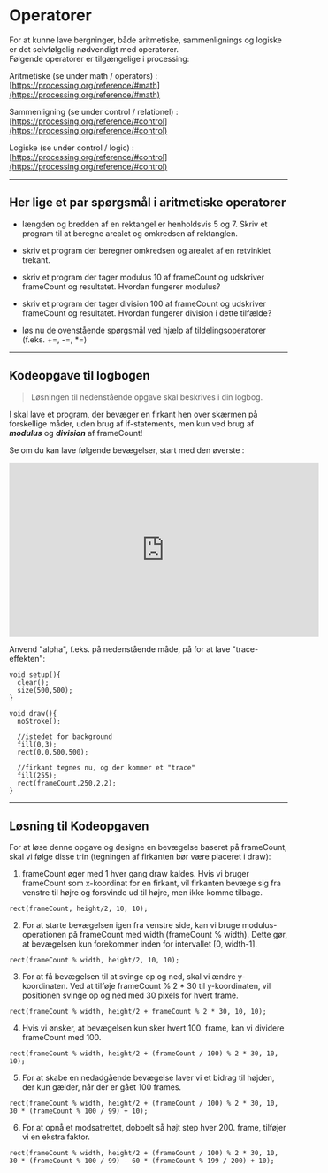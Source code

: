 # Operatorer 

For at kunne lave bergninger, både aritmetiske, sammenlignings og logiske er det selvfølgelig nødvendigt med operatorer.   
Følgende operatorer er tilgængelige i processing:

Aritmetiske (se under math / operators) :         
[https://processing.org/reference/#math](https://processing.org/reference/#math)    


Sammenligning (se under control / relationel) :    
[https://processing.org/reference/#control](https://processing.org/reference/#control)    


Logiske (se under control / logic) :    
[https://processing.org/reference/#control](https://processing.org/reference/#control)       


---------

## Her lige et par spørgsmål i aritmetiske operatorer

- længden og bredden af en rektangel er henholdsvis 5 og 7. Skriv et program til at beregne arealet og omkredsen af ​​rektanglen.

- skriv et program der beregner omkredsen og arealet af en retvinklet trekant.

- skriv et program der tager modulus 10 af frameCount og udskriver frameCount og resultatet. Hvordan fungerer modulus?

- skriv et program der tager division 100 af frameCount og udskriver frameCount og resultatet. Hvordan fungerer division i dette tilfælde?

- løs nu de ovenstående spørgsmål ved hjælp af tildelingsoperatorer (f.eks. +=, -=, *=)

---------

## Kodeopgave til logbogen 

> Løsningen til nedenstående opgave skal beskrives i din logbog.

I skal lave et program, der bevæger en firkant hen over skærmen på forskellige måder, uden brug af if-statements, men kun ved brug af ***modulus*** og ***division*** af frameCount!

Se om du kan lave følgende bevægelser, start med den øverste :

<iframe width="560" height="315" src="https://www.youtube.com/embed/z7RSALH8nYc" title="YouTube video player" frameborder="0" allow="accelerometer; autoplay; clipboard-write; encrypted-media; gyroscope; picture-in-picture; web-share" allowfullscreen></iframe>

Anvend "alpha", f.eks. på nedenstående måde, på for at lave "trace-effekten":
```
void setup(){
  clear();
  size(500,500);
}

void draw(){
  noStroke();
  
  //istedet for background
  fill(0,3);
  rect(0,0,500,500);
  
  //firkant tegnes nu, og der kommer et "trace"  
  fill(255);
  rect(frameCount,250,2,2);
}
```

-----------

## Løsning til Kodeopgaven

For at løse denne opgave og designe en bevægelse baseret på frameCount, skal vi følge disse trin (tegningen af firkanten bør være placeret i draw):

1. frameCount øger med 1 hver gang draw kaldes. Hvis vi bruger frameCount som x-koordinat for en firkant, vil firkanten bevæge sig fra venstre til højre og forsvinde ud til højre, men ikke komme tilbage.
```
rect(frameCount, height/2, 10, 10);
```

2. For at starte bevægelsen igen fra venstre side, kan vi bruge modulus-operationen på frameCount med width (frameCount % width). Dette gør, at bevægelsen kun forekommer inden for intervallet [0, width-1].
```
rect(frameCount % width, height/2, 10, 10);
```

3. For at få bevægelsen til at svinge op og ned, skal vi ændre y-koordinaten. Ved at tilføje frameCount % 2 * 30 til y-koordinaten, vil positionen svinge op og ned med 30 pixels for hvert frame.
```
rect(frameCount % width, height/2 + frameCount % 2 * 30, 10, 10);
```

4. Hvis vi ønsker, at bevægelsen kun sker hvert 100. frame, kan vi dividere frameCount med 100.
```
rect(frameCount % width, height/2 + (frameCount / 100) % 2 * 30, 10, 10);
```

5. For at skabe en nedadgående bevægelse laver vi et bidrag til højden, der kun gælder, når der er gået 100 frames.
```
rect(frameCount % width, height/2 + (frameCount / 100) % 2 * 30, 10, 30 * (frameCount % 100 / 99) + 10);
```

6. For at opnå et modsatrettet, dobbelt så højt step hver 200. frame, tilføjer vi en ekstra faktor.
```
rect(frameCount % width, height/2 + (frameCount / 100) % 2 * 30, 10, 30 * (frameCount % 100 / 99) - 60 * (frameCount % 199 / 200) + 10);
```
